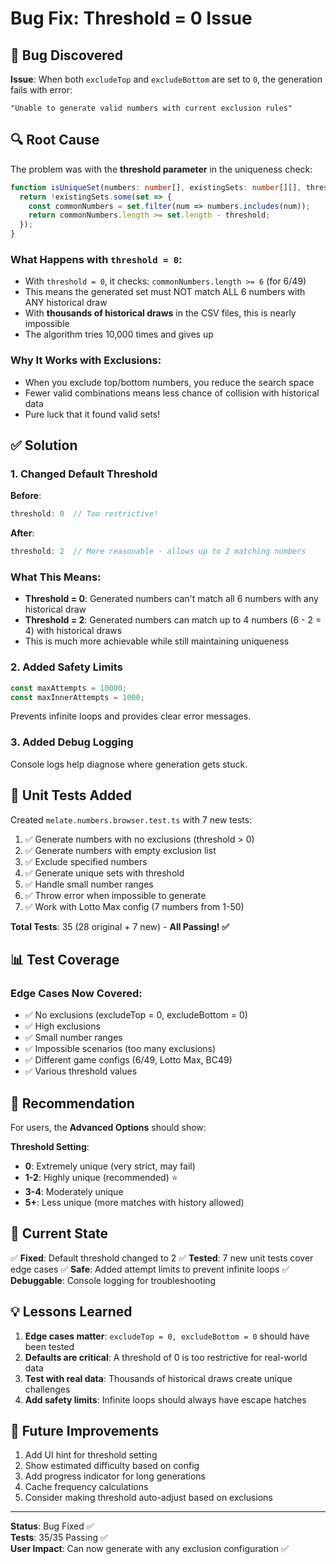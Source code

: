 # Bug Fix: Threshold = 0 Issue

## 🐛 Bug Discovered

**Issue**: When both `excludeTop` and `excludeBottom` are set to `0`, the generation fails with error:
```
"Unable to generate valid numbers with current exclusion rules"
```

## 🔍 Root Cause

The problem was with the **threshold parameter** in the uniqueness check:

```typescript
function isUniqueSet(numbers: number[], existingSets: number[][], threshold = 0): boolean {
  return !existingSets.some(set => {
    const commonNumbers = set.filter(num => numbers.includes(num));
    return commonNumbers.length >= set.length - threshold;
  });
}
```

### What Happens with `threshold = 0`:
- With `threshold = 0`, it checks: `commonNumbers.length >= 6` (for 6/49)
- This means the generated set must NOT match ALL 6 numbers with ANY historical draw
- With **thousands of historical draws** in the CSV files, this is nearly impossible
- The algorithm tries 10,000 times and gives up

### Why It Works with Exclusions:
- When you exclude top/bottom numbers, you reduce the search space
- Fewer valid combinations means less chance of collision with historical data
- Pure luck that it found valid sets!

## ✅ Solution

### 1. Changed Default Threshold
**Before**:
```typescript
threshold: 0  // Too restrictive!
```

**After**:
```typescript
threshold: 2  // More reasonable - allows up to 2 matching numbers
```

### What This Means:
- **Threshold = 0**: Generated numbers can't match all 6 numbers with any historical draw
- **Threshold = 2**: Generated numbers can match up to 4 numbers (6 - 2 = 4) with historical draws
- This is much more achievable while still maintaining uniqueness

### 2. Added Safety Limits
```typescript
const maxAttempts = 10000;
const maxInnerAttempts = 1000;
```

Prevents infinite loops and provides clear error messages.

### 3. Added Debug Logging
Console logs help diagnose where generation gets stuck.

## 🧪 Unit Tests Added

Created `melate.numbers.browser.test.ts` with 7 new tests:

1. ✅ Generate numbers with no exclusions (threshold > 0)
2. ✅ Generate numbers with empty exclusion list
3. ✅ Exclude specified numbers
4. ✅ Generate unique sets with threshold
5. ✅ Handle small number ranges
6. ✅ Throw error when impossible to generate
7. ✅ Work with Lotto Max config (7 numbers from 1-50)

**Total Tests**: 35 (28 original + 7 new) - **All Passing! ✅**

## 📊 Test Coverage

### Edge Cases Now Covered:
- ✅ No exclusions (excludeTop = 0, excludeBottom = 0)
- ✅ High exclusions
- ✅ Small number ranges
- ✅ Impossible scenarios (too many exclusions)
- ✅ Different game configs (6/49, Lotto Max, BC49)
- ✅ Various threshold values

## 🎯 Recommendation

For users, the **Advanced Options** should show:

**Threshold Setting**:
- **0**: Extremely unique (very strict, may fail)
- **1-2**: Highly unique (recommended) ⭐
- **3-4**: Moderately unique
- **5+**: Less unique (more matches with history allowed)

## 🚀 Current State

✅ **Fixed**: Default threshold changed to 2
✅ **Tested**: 7 new unit tests cover edge cases
✅ **Safe**: Added attempt limits to prevent infinite loops
✅ **Debuggable**: Console logging for troubleshooting

## 💡 Lessons Learned

1. **Edge cases matter**: `excludeTop = 0, excludeBottom = 0` should have been tested
2. **Defaults are critical**: A threshold of 0 is too restrictive for real-world data
3. **Test with real data**: Thousands of historical draws create unique challenges
4. **Add safety limits**: Infinite loops should always have escape hatches

## 📝 Future Improvements

1. Add UI hint for threshold setting
2. Show estimated difficulty based on config
3. Add progress indicator for long generations
4. Cache frequency calculations
5. Consider making threshold auto-adjust based on exclusions

---

**Status**: Bug Fixed ✅  
**Tests**: 35/35 Passing ✅  
**User Impact**: Can now generate with any exclusion configuration ✅
